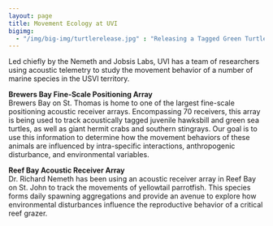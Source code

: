 ```yaml
---
layout: page
title: Movement Ecology at UVI
bigimg:
  - "/img/big-img/turtlerelease.jpg" : "Releasing a Tagged Green Turtle - Do Not Handle Turtles w/o Proper Permits"
---
```


Led chiefly by the Nemeth and Jobsis Labs, UVI has a team of researchers using acoustic telemetry to study the movement behavior of a number of marine species in the USVI territory.  

**Brewers Bay Fine-Scale Positioning Array**  
Brewers Bay on St. Thomas is home to one of the largest fine-scale positioning acoustic receiver arrays. Encompassing 70 receivers, this array is being used to track acoustically tagged juvenile hawksbill and green sea turtles, as well as giant hermit crabs and southern stingrays. Our goal is to use this information to determine how the movement behaviors of these animals are influenced by intra-specific interactions, anthropogenic disturbance, and environmental variables.

**Reef Bay Acoustic Receiver Array**  
Dr. Richard Nemeth has been using an acoustic receiver array in Reef Bay on St. John to track the movements of yellowtail parrotfish. This species forms daily spawning aggregations and provide an avenue to explore how environmental disturbances influence the reproductive behavior of a critical reef grazer.  

